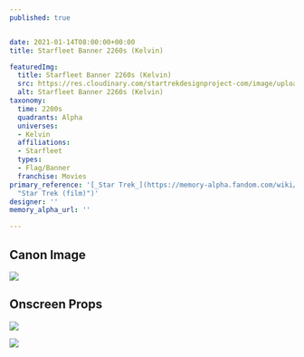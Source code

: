 ```yaml
---
published: true


date: 2021-01-14T08:00:00+00:00
title: Starfleet Banner 2260s (Kelvin)

featuredImg:
  title: Starfleet Banner 2260s (Kelvin)
  src: https://res.cloudinary.com/startrekdesignproject-com/image/upload/v1610661782/StarfleetBanner2260sKelvin.png
  alt: Starfleet Banner 2260s (Kelvin)
taxonomy:
  time: 2200s
  quadrants: Alpha
  universes:
  - Kelvin
  affiliations:
  - Starfleet
  types:
  - Flag/Banner
  franchise: Movies
primary_reference: '[_Star Trek_](https://memory-alpha.fandom.com/wiki/Star_Trek_(film)
  "Star Trek (film)")'
designer: ''
memory_alpha_url: ''

---
```

## Canon Image

![](https://res.cloudinary.com/startrekdesignproject-com/image/upload/v1610662815/StarfleetBanner2260sKelvin-1.jpg)

## Onscreen Props

![](https://res.cloudinary.com/startrekdesignproject-com/image/upload/v1610662815/StarfleetBanner2260sKelvin-Set.jpg)

![](https://res.cloudinary.com/startrekdesignproject-com/image/upload/v1610661783/StarfleetBanner2260sKelvin-Prop.jpg)